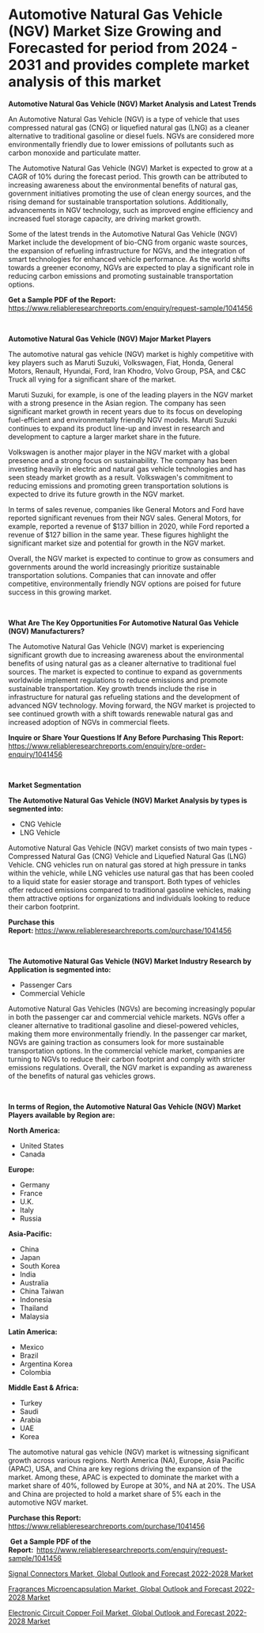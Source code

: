 <p><h1>Automotive Natural Gas Vehicle (NGV) Market Size Growing and Forecasted for period from 2024 - 2031 and provides complete market analysis of this market</h1></p><p><strong>Automotive Natural Gas Vehicle (NGV) Market Analysis and Latest Trends</strong></p>
<p><p>An Automotive Natural Gas Vehicle (NGV) is a type of vehicle that uses compressed natural gas (CNG) or liquefied natural gas (LNG) as a cleaner alternative to traditional gasoline or diesel fuels. NGVs are considered more environmentally friendly due to lower emissions of pollutants such as carbon monoxide and particulate matter.</p><p>The Automotive Natural Gas Vehicle (NGV) Market is expected to grow at a CAGR of 10% during the forecast period. This growth can be attributed to increasing awareness about the environmental benefits of natural gas, government initiatives promoting the use of clean energy sources, and the rising demand for sustainable transportation solutions. Additionally, advancements in NGV technology, such as improved engine efficiency and increased fuel storage capacity, are driving market growth.</p><p>Some of the latest trends in the Automotive Natural Gas Vehicle (NGV) Market include the development of bio-CNG from organic waste sources, the expansion of refueling infrastructure for NGVs, and the integration of smart technologies for enhanced vehicle performance. As the world shifts towards a greener economy, NGVs are expected to play a significant role in reducing carbon emissions and promoting sustainable transportation options.</p></p>
<p><strong>Get a Sample PDF of the Report:&nbsp;</strong> <a href="https://www.reliableresearchreports.com/enquiry/request-sample/1041456">https://www.reliableresearchreports.com/enquiry/request-sample/1041456</a></p>
<p>&nbsp;</p>
<p><strong>Automotive Natural Gas Vehicle (NGV) Major Market Players</strong></p>
<p><p>The automotive natural gas vehicle (NGV) market is highly competitive with key players such as Maruti Suzuki, Volkswagen, Fiat, Honda, General Motors, Renault, Hyundai, Ford, Iran Khodro, Volvo Group, PSA, and C&C Truck all vying for a significant share of the market. </p><p>Maruti Suzuki, for example, is one of the leading players in the NGV market with a strong presence in the Asian region. The company has seen significant market growth in recent years due to its focus on developing fuel-efficient and environmentally friendly NGV models. Maruti Suzuki continues to expand its product line-up and invest in research and development to capture a larger market share in the future.</p><p>Volkswagen is another major player in the NGV market with a global presence and a strong focus on sustainability. The company has been investing heavily in electric and natural gas vehicle technologies and has seen steady market growth as a result. Volkswagen's commitment to reducing emissions and promoting green transportation solutions is expected to drive its future growth in the NGV market.</p><p>In terms of sales revenue, companies like General Motors and Ford have reported significant revenues from their NGV sales. General Motors, for example, reported a revenue of $137 billion in 2020, while Ford reported a revenue of $127 billion in the same year. These figures highlight the significant market size and potential for growth in the NGV market.</p><p>Overall, the NGV market is expected to continue to grow as consumers and governments around the world increasingly prioritize sustainable transportation solutions. Companies that can innovate and offer competitive, environmentally friendly NGV options are poised for future success in this growing market.</p></p>
<p>&nbsp;</p>
<p><strong>What Are The Key Opportunities For Automotive Natural Gas Vehicle (NGV) Manufacturers?</strong></p>
<p><p>The Automotive Natural Gas Vehicle (NGV) market is experiencing significant growth due to increasing awareness about the environmental benefits of using natural gas as a cleaner alternative to traditional fuel sources. The market is expected to continue to expand as governments worldwide implement regulations to reduce emissions and promote sustainable transportation. Key growth trends include the rise in infrastructure for natural gas refueling stations and the development of advanced NGV technology. Moving forward, the NGV market is projected to see continued growth with a shift towards renewable natural gas and increased adoption of NGVs in commercial fleets.</p></p>
<p><strong>Inquire or Share Your Questions If Any Before Purchasing This Report:</strong> <a href="https://www.reliableresearchreports.com/enquiry/pre-order-enquiry/1041456">https://www.reliableresearchreports.com/enquiry/pre-order-enquiry/1041456</a></p>
<p>&nbsp;</p>
<p><strong>Market Segmentation</strong></p>
<p><strong>The Automotive Natural Gas Vehicle (NGV) Market Analysis by types is segmented into:</strong></p>
<p><ul><li>CNG Vehicle</li><li>LNG Vehicle</li></ul></p>
<p><p>Automotive Natural Gas Vehicle (NGV) market consists of two main types - Compressed Natural Gas (CNG) Vehicle and Liquefied Natural Gas (LNG) Vehicle. CNG vehicles run on natural gas stored at high pressure in tanks within the vehicle, while LNG vehicles use natural gas that has been cooled to a liquid state for easier storage and transport. Both types of vehicles offer reduced emissions compared to traditional gasoline vehicles, making them attractive options for organizations and individuals looking to reduce their carbon footprint.</p></p>
<p><strong>Purchase this Report:&nbsp;</strong><a href="https://www.reliableresearchreports.com/purchase/1041456">https://www.reliableresearchreports.com/purchase/1041456</a></p>
<p>&nbsp;</p>
<p><strong>The Automotive Natural Gas Vehicle (NGV) Market Industry Research by Application is segmented into:</strong></p>
<p><ul><li>Passenger Cars</li><li>Commercial Vehicle</li></ul></p>
<p><p>Automotive Natural Gas Vehicles (NGVs) are becoming increasingly popular in both the passenger car and commercial vehicle markets. NGVs offer a cleaner alternative to traditional gasoline and diesel-powered vehicles, making them more environmentally friendly. In the passenger car market, NGVs are gaining traction as consumers look for more sustainable transportation options. In the commercial vehicle market, companies are turning to NGVs to reduce their carbon footprint and comply with stricter emissions regulations. Overall, the NGV market is expanding as awareness of the benefits of natural gas vehicles grows.</p></p>
<p>&nbsp;</p>
<p><strong>In terms of Region, the Automotive Natural Gas Vehicle (NGV) Market Players available by Region are:</strong></p>
<p>
    <p> <strong> North America: </strong>
        <ul>
            <li>United States</li>
            <li>Canada</li>
        </ul>
        </p> 
    <p> <strong> Europe: </strong>
        <ul>
            <li>Germany</li>
            <li>France</li>
            <li>U.K.</li>
            <li>Italy</li>
            <li>Russia</li>
        </ul>
        </p> 
    <p> <strong> Asia-Pacific: </strong>
        <ul>
            <li>China</li>
            <li>Japan</li>
            <li>South Korea</li>
            <li>India</li>
            <li>Australia</li>
            <li>China Taiwan</li>
            <li>Indonesia</li>
            <li>Thailand</li>
            <li>Malaysia</li>
        </ul>
        </p> 
    <p> <strong> Latin America: </strong>
        <ul>
            <li>Mexico</li>
            <li>Brazil</li>
            <li>Argentina Korea</li>
            <li>Colombia</li>
        </ul>
        </p> 
    <p> <strong> Middle East & Africa: </strong>
        <ul>
            <li>Turkey</li>
            <li>Saudi</li>
            <li>Arabia</li>
            <li>UAE</li>
            <li>Korea</li>
        </ul>
    </p>
    </p>
<p><p>The automotive natural gas vehicle (NGV) market is witnessing significant growth across various regions. North America (NA), Europe, Asia Pacific (APAC), USA, and China are key regions driving the expansion of the market. Among these, APAC is expected to dominate the market with a market share of 40%, followed by Europe at 30%, and NA at 20%. The USA and China are projected to hold a market share of 5% each in the automotive NGV market.</p></p>
<p><strong>Purchase this Report: </strong><a href="https://www.reliableresearchreports.com/purchase/1041456">https://www.reliableresearchreports.com/purchase/1041456</a></p>
<p>&nbsp;<strong>Get a Sample PDF of the Report:&nbsp;&nbsp;</strong><a href="https://www.reliableresearchreports.com/enquiry/request-sample/1041456">https://www.reliableresearchreports.com/enquiry/request-sample/1041456</a></p>
<p><strong></strong></p>
<p><p><a href="https://view.publitas.com/reportprime-1/signal-connectors-market-global-outlook-and-forecast-2022-2028-market-size-market-share-and-global-market-analysis-report-2023-2030/">Signal Connectors Market, Global Outlook and Forecast 2022-2028 Market</a></p><p><a href="https://view.publitas.com/reportprime-1/fragrances-microencapsulation-market-global-outlook-and-forecast-2022-2028-market-size-2023-2030-global-industrial-analysis-key-geographical-regions-market-share-top-key-players-product-types-and-forecast-research-report/">Fragrances Microencapsulation Market, Global Outlook and Forecast 2022-2028 Market</a></p><p><a href="https://view.publitas.com/reportprime-1/electronic-circuit-copper-foil-market-global-outlook-and-forecast-2022-2028-market-research-report-provides-thorough-industry-overview-which-offers-an-in-depth-analysis-of-product-trends-and-new-market-divisions/">Electronic Circuit Copper Foil Market, Global Outlook and Forecast 2022-2028 Market</a></p></p>